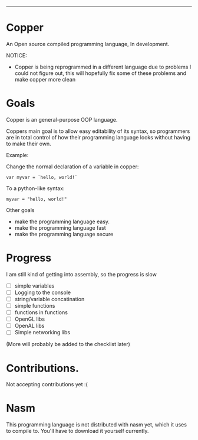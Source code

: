**********************************
# Copper
An Open source compiled programming language, In development.

NOTICE:
- Copper is being reprogrammed in a different language due to problems I could not figure out, this will hopefully fix some of these problems and make copper more clean

# Goals
Copper is an general-purpose OOP language.

Coppers main goal is to allow easy editability of its syntax, so programmers are in total control of how their programming
language looks without having to make their own.

Example:

Change the normal declaration of a variable in copper:

```var myvar = `hello, world!` ```

To a python-like syntax:

```myvar = "hello, world!"```

Other goals
- make the programming language easy.
- make the programming language fast
- make the programming language secure

# Progress
I am still kind of getting into assembly, so the progress is slow
- [ ] simple variables
- [ ] Logging to the console
- [ ] string/variable concatination
- [ ] simple functions
- [ ] functions in functions
- [ ] OpenGL libs
- [ ] OpenAL libs
- [ ] Simple networking libs

(More will probably be added to the checklist later)

# Contributions.
Not accepting contributions yet :(

# Nasm
This programming language is not distributed with nasm yet, which it uses to compile to. You'll have to download it yourself currently.
